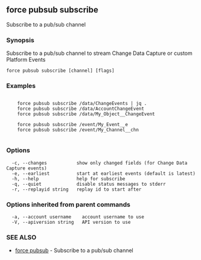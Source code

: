 ## force pubsub subscribe

Subscribe to a pub/sub channel

### Synopsis

Subscribe to a pub/sub channel to stream Change Data Capture or custom Platform Events

```
force pubsub subscribe [channel] [flags]
```

### Examples

```

	force pubsub subscribe /data/ChangeEvents | jq .
	force pubsub subscribe /data/AccountChangeEvent
	force pubsub subscribe /data/My_Object__ChangeEvent

	force pubsub subscribe /event/My_Event__e
	force pubsub subscribe /event/My_Channel__chn
	
```

### Options

```
  -c, --changes           show only changed fields (for Change Data Capture events)
  -e, --earliest          start at earliest events (default is latest)
  -h, --help              help for subscribe
  -q, --quiet             disable status messages to stderr
  -r, --replayid string   replay id to start after
```

### Options inherited from parent commands

```
  -a, --account username    account username to use
  -V, --apiversion string   API version to use
```

### SEE ALSO

* [force pubsub](force_pubsub.md)	 - Subscribe to a pub/sub channel

